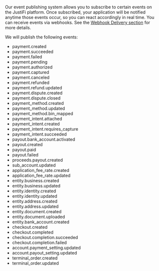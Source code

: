 Our event publishing system allows you to subscribe to certain events on the JustiFi platform.
Once subscribed, your application will be notified anytime those events occur, so you can react
accordingly in real time. You can receive events via webhooks. See the [Webhook Delivery section](https://docs.justifi.tech/api-spec#tag/Webhook-Delivery) for more details.

We will publish the following events:

- payment.created
- payment.succeeded
- payment.failed
- payment.pending
- payment.authorized
- payment.captured
- payment.canceled
- payment.refunded
- payment.refund.updated
- payment.dispute.created
- payment.dispute.closed
- payment_method.created
- payment_method.updated
- payment_method.bin_mapped
- payment_intent.attached
- payment_intent.created
- payment_intent.requires_capture
- payment_intent.succeeded
- payout.bank_account.activated
- payout.created
- payout.paid
- payout.failed
- proceeds.payout.created
- sub_account.updated
- application_fee_rate.created
- application_fee_rate.updated
- entity.business.created
- entity.business.updated
- entity.identity.created
- entity.identity.updated
- entity.address.created
- entity.address.updated
- entity.document.created
- entity.document.uploaded
- entity.bank_account.created
- checkout.created
- checkout.completed
- checkout.completion.succeeded
- checkout.completion.failed
- account.payment_setting.updated
- account.payout_setting.updated
- terminal_order.created
- terminal_order.updated
